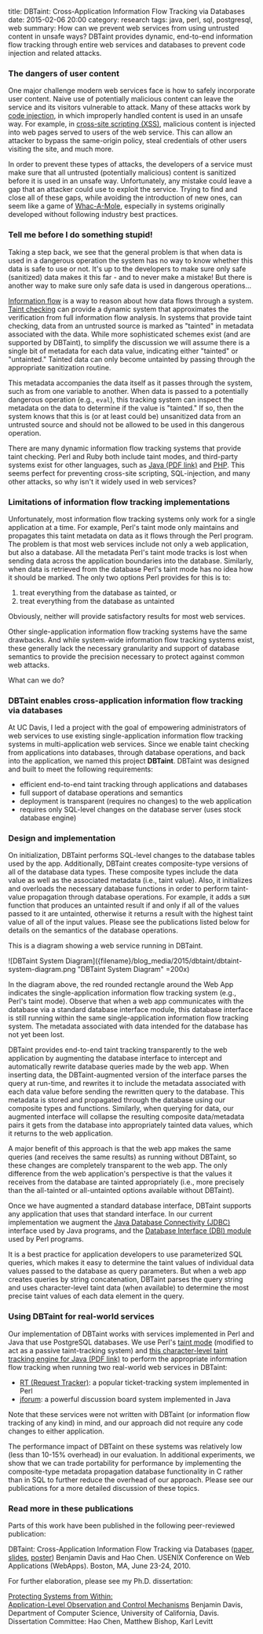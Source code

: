 title: DBTaint: Cross-Application Information Flow Tracking via Databases
date: 2015-02-06 20:00
category: research
tags: java, perl, sql, postgresql, web
summary: How can we prevent web services from using untrusted content in unsafe ways? DBTaint provides dynamic, end-to-end information flow tracking through entire web services and databases to prevent code injection and related attacks.


### The dangers of user content

One major challenge modern web services face is how to safely incorporate user content.
Naive use of potentially malicious content can leave the service and its visitors vulnerable to attack.
Many of these attacks work by [code injection](https://en.wikipedia.org/wiki/Code_injection), in which improperly handled content is used in an unsafe way.
For example, in [cross-site scripting (XSS)](https://en.wikipedia.org/wiki/Cross-site_scripting), malicious content is injected into web pages served to users of the web service.
This can allow an attacker to bypass the same-origin policy, steal credentials of other users visiting the site, and much more.

In order to prevent these types of attacks, the developers of a service must make sure that all untrusted (potentially malicious) content is sanitized before it is used in an unsafe way.
Unfortunately, any mistake could leave a gap that an attacker could use to exploit the service.
Trying to find and close all of these gaps, while avoiding the introduction of new ones, can seem like a game of [Whac-A-Mole](https://en.wikipedia.org/wiki/Whac-A-Mole#Colloquial_usage "whenever a problem is 'whacked,' another one pops up somewhere else"), especially in systems originally developed without following industry best practices.



### Tell me before I do something stupid!

Taking a step back, we see that the general problem is that when data is used in a dangerous operation the system has no way to know whether this data is safe to use or not.
It's up to the developers to make sure only safe (sanitized) data makes it this far - and to never make a mistake!
But there is another way to make sure only safe data is used in dangerous operations...

[Information flow](https://en.wikipedia.org/wiki/Information_flow_%28information_theory%29 "Information flow (information theory)") is a way to reason about how data flows through a system.
[Taint checking](http://en.wikipedia.org/wiki/Taint_checking) can provide a dynamic system that approximates the verification from full information flow analysis.
In systems that provide taint checking, data from an untrusted source is marked as "tainted" in metadata associated with the data.
While more sophisticated schemes exist (and are supported by DBTaint), to simplify the discussion we will assume there is a single bit of metadata for each data value, indicating either "tainted" or "untainted."
Tainted data can only become untainted by passing through the appropriate sanitization routine.

This metadata accompanies the data itself as it passes through the system, such as from one variable to another.
When data is passed to a potentially dangerous operation (e.g., `eval`), this tracking system can inspect the metadata on the data to determine if the value is "tainted."
If so, then the system knows that this is (or at least could be) unsanitized data from an untrusted source and should not be allowed to be used in this dangerous operation.

There are many dynamic information flow tracking systems that provide taint checking.
Perl and Ruby both include taint modes, and third-party systems exist for other languages, such as [Java (PDF link)][java-taint-tracking] and [PHP](http://php.net/manual/en/book.taint.php).
This seems perfect for preventing cross-site scripting, SQL-injection, and many other attacks, so why isn't it widely used in web services?



### Limitations of information flow tracking implementations

Unfortunately, most information flow tracking systems only work for a single application at a time.
For example, Perl's taint mode only maintains and propagates this taint metadata on data as it flows through the Perl program.
The problem is that most web services include not only a web application, but also a database.
All the metadata Perl's taint mode tracks is lost when sending data across the application boundaries into the database.
Similarly, when data is retrieved from the database Perl's taint mode has no idea how it should be marked.
The only two options Perl provides for this is to:

1. treat everything from the database as tainted, or
2. treat everything from the database as untainted

Obviously, neither will provide satisfactory results for most web services.

Other single-application information flow tracking systems have the same drawbacks.
And while system-wide information flow tracking systems exist, these generally lack the necessary granularity and support of database semantics to provide the precision necessary to protect against common web attacks.

What can we do?



### DBTaint enables cross-application information flow tracking via databases

At UC Davis, I led a project with the goal of empowering administrators of web services to use existing single-application information flow tracking systems in multi-application web services.
Since we enable taint checking from applications into databases, through database operations, and back into the application, we named this project **DBTaint**.
DBTaint was designed and built to meet the following requirements:

* efficient end-to-end taint tracking through applications and databases
* full support of database operations and semantics
* deployment is transparent (requires no changes) to the web application
* requires only SQL-level changes on the database server (uses stock database engine)



### Design and implementation

On initialization, DBTaint performs SQL-level changes to the database tables used by the app.
Additionally, DBTaint creates composite-type versions of all of the database data types.
These composite types include the data value as well as the associated metadata (i.e., taint value).
Also, it initializes and overloads the necessary database functions in order to perform taint-value propagation through database operations.
For example, it adds a `SUM` function that produces an untainted result if and only if all of the values passed to it are untainted, otherwise it returns a result with the highest taint value of all of the input values.
Please see the publications listed below for details on the semantics of the database operations.

This is a diagram showing a web service running in DBTaint.

![DBTaint System Diagram]({filename}/blog_media/2015/dbtaint/dbtaint-system-diagram.png "DBTaint System Diagram" =200x)

In the diagram above, the red rounded rectangle around the Web App indicates the single-application information flow tracking system (e.g., Perl's taint mode).
Observe that when a web app communicates with the database via a standard database interface module, this database interface is still running within the same single-application information flow tracking system.
The metadata associated with data intended for the database has not yet been lost.

DBTaint provides end-to-end taint tracking transparently to the web application by augmenting the database interface to intercept and automatically rewrite database queries made by the web app.
When inserting data, the DBTaint-augmented version of the interface parses the query at run-time, and rewrites it to include the metadata associated with each data value before sending the rewritten query to the database.
This metadata is stored and propagated through the database using our composite types and functions.
Similarly, when querying for data, our augmented interface will collapse the resulting composite data/metadata pairs it gets from the database into appropriately tainted data values, which it returns to the web application.

A major benefit of this approach is that the web app makes the same queries (and receives the same results) as running without DBTaint, so these changes are completely transparent to the web app.
The only difference from the web application's perspective is that the values it receives from the database are tainted appropriately (i.e., more precisely than the all-tainted or all-untainted options available without DBTaint).

Once we have augmented a standard database interface, DBTaint supports any application that uses that standard interface.
In our current implementation we augment the [Java Database Connectivity (JDBC)](https://en.wikipedia.org/wiki/Java_Database_Connectivity) interface used by Java programs, and the [Database Interface (DBI) module](https://en.wikipedia.org/wiki/Perl_DBI) used by Perl programs.

It is a best practice for application developers to use parameterized SQL queries, which makes it easy to determine the taint values of individual data values passed to the database as query parameters.
But when a web app creates queries by string concatenation, DBTaint parses the query string and uses character-level taint data (when available) to determine the most precise taint values of each data element in the query.



### Using DBTaint for real-world services

Our implementation of DBTaint works with services implemented in Perl and Java that use PostgreSQL databases.
We use Perl's [taint mode](http://perldoc.perl.org/perlsec.html#Taint-mode "perlsec: Taint Mode") (modified to act as a passive taint-tracking system) and [this character-level taint tracking engine for Java (PDF link)][java-taint-tracking] to perform the appropriate information flow tracking when running two real-world web services in DBTaint:

* [RT (Request Tracker)](https://www.bestpractical.com/rt/ "RT: Request Tracker"): a popular ticket-tracking system implemented in Perl
* [jforum](http://jforum.net/ "jforum: a powerful and robust discussion board system implemented in Java"): a powerful discussion board system implemented in Java

Note that these services were not written with DBTaint (or information flow tracking of any kind) in mind, and our approach did not require any code changes to either application.

The performance impact of DBTaint on these systems was relatively low (less than 10-15% overhead) in our evaluation.
In additional experiments, we show that we can trade portability for performance by implementing the composite-type metadata propagation database functionality in C rather than in SQL to further reduce the overhead of our approach.
Please see our publications for a more detailed discussion of these topics.



### Read more in these publications

Parts of this work have been published in the following peer-reviewed publication:

  <span class="bib-entry">
    <span class="papertitle">DBTaint: Cross-Application Information Flow Tracking via Databases (<a href="/pubs/davis-webapps10-dbtaint.pdf">paper</a>, <a href="/pubs/davis-webapps10-dbtaint-slides.pdf">slides</a>, <a href="/pubs/davis-webapps10-dbtaint-poster.pdf">poster</a>)</span>
    <span class="author">Benjamin Davis and Hao Chen.</span>
    <span class="venue">USENIX Conference on Web Applications (WebApps). Boston, MA, June 23-24, 2010.</span>
  </span>

For further elaboration, please see my Ph.D. dissertation:

  <span class="bib-entry">
    <span class="papertitle"><a href="/pubs/davis-dissertation.pdf">Protecting Systems from Within:<br />Application-Level Observation and Control Mechanisms</a></span>
    <span class="author">Benjamin Davis, Department of Computer Science, University of California, Davis.</span>
    <span class="venue">Dissertation Committee: Hao Chen, Matthew Bishop, Karl Levitt</span>
  </span>


[java-taint-tracking]: http://www.eecs.berkeley.edu/~daw/papers/taint-sws09.pdf "Efficient Character-level Taint Tracking for Java"
